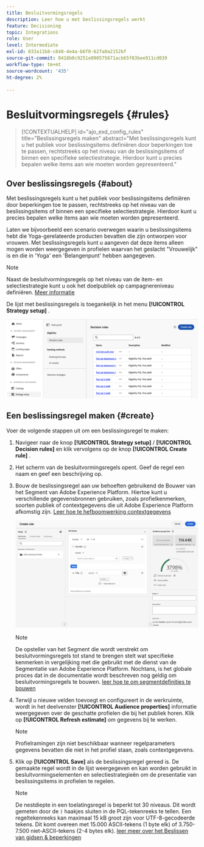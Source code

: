 ```yaml
---
title: Besluitvormingsregels
description: Leer hoe u met beslissingsregels werkt
feature: Decisioning
topic: Integrations
role: User
level: Intermediate
exl-id: 033a11b8-c848-4e4a-b6f0-62fa0a2152bf
source-git-commit: 8418b0c9251e090575671acb65f83bee911cd039
workflow-type: tm+mt
source-wordcount: '435'
ht-degree: 2%

---
```


# Besluitvormingsregels {#rules}

>[!CONTEXTUALHELP]
>id="ajo_exd_config_rules"
>title="Beslissingsregels maken"
>abstract="Met beslissingsregels kunt u het publiek voor beslissingsitems definiëren door beperkingen toe te passen, rechtstreeks op het niveau van de beslissingsitems of binnen een specifieke selectiestrategie. Hierdoor kunt u precies bepalen welke items aan wie moeten worden gepresenteerd."

## Over beslissingsregels {#about}

Met beslissingsregels kunt u het publiek voor beslissingsitems definiëren door beperkingen toe te passen, rechtstreeks op het niveau van de beslissingsitems of binnen een specifieke selectiestrategie. Hierdoor kunt u precies bepalen welke items aan wie moeten worden gepresenteerd.

Laten we bijvoorbeeld een scenario overwegen waarin u beslissingsitems hebt die Yoga-gerelateerde producten bevatten die zijn ontworpen voor vrouwen. Met beslissingsregels kunt u aangeven dat deze items alleen mogen worden weergegeven in profielen waarvan het geslacht &quot;Vrouwelijk&quot; is en die in &#39;Yoga&#39; een &#39;Belangenpunt&#39; hebben aangegeven.

>[!NOTE]
>
>Naast de besluitvormingsregels op het niveau van de item- en selectiestrategie kunt u ook het doelpubliek op campagnereniveau definiëren. [Meer informatie](../campaigns/create-campaign.md#audience)

De lijst met beslissingsregels is toegankelijk in het menu **[!UICONTROL Strategy setup]** .

![](assets/decision-rules-list.png)

## Een beslissingsregel maken {#create}

Voer de volgende stappen uit om een beslissingsregel te maken:

1. Navigeer naar de knop **[!UICONTROL Strategy setup]** / **[!UICONTROL Decision rules]** en klik vervolgens op de knop **[!UICONTROL Create rule]** .

1. Het scherm van de besluitvormingsregels opent. Geef de regel een naam en geef een beschrijving op.

1. Bouw de beslissingsregel aan uw behoeften gebruikend de Bouwer van het Segment van Adobe Experience Platform. Hiertoe kunt u verschillende gegevensbronnen gebruiken, zoals profielkenmerken, soorten publiek of contextgegevens die uit Adobe Experience Platform afkomstig zijn. [ Leer hoe te hefboomwerking contextgegevens ](#context-data)

   ![](assets/decision-rules-build.png)

   >[!NOTE]
   >
   >De opsteller van het Segment die wordt verstrekt om besluitvormingsregels tot stand te brengen stelt wat specifieke kenmerken in vergelijking met die gebruikt met de dienst van de Segmentatie van Adobe Experience Platform.  Nochtans, is het globale proces dat in de documentatie wordt beschreven nog geldig om besluitvormingsregels te bouwen. [ leer hoe te om segmentdefinities te bouwen ](../audience/creating-a-segment-definition.md)

1. Terwijl u nieuwe velden toevoegt en configureert in de werkruimte, wordt in het deelvenster **[!UICONTROL Audience properties]** informatie weergegeven over de geschatte profielen die bij het publiek horen. Klik op **[!UICONTROL Refresh estimate]** om gegevens bij te werken.

   >[!NOTE]
   >
   >Profielramingen zijn niet beschikbaar wanneer regelparameters gegevens bevatten die niet in het profiel staan, zoals contextgegevens.

1. Klik op **[!UICONTROL Save]** als de beslissingsregel gereed is. De gemaakte regel wordt in de lijst weergegeven en kan worden gebruikt in besluitvormingselementen en selectiestrategieën om de presentatie van beslissingsitems in profielen te regelen.

   >[!NOTE]
   >
   >De nestdiepte in een toelatingsregel is beperkt tot 30 niveaus. Dit wordt gemeten door de `)` haakjes sluiten in de PQL-tekenreeks te tellen. Een regeltekenreeks kan maximaal 15 kB groot zijn voor UTF-8-gecodeerde tekens. Dit komt overeen met 15.000 ASCII-tekens (1 byte elk) of 3.750-7.500 niet-ASCII-tekens (2-4 bytes elk). [ leer meer over het Beslissen van gidsen &amp; beperkingen ](gs-experience-decisioning.md#guardrails)
